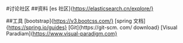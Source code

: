 #讨论社区
##资料
[es 社区]{https://elasticsearch.cn/explore/}

##工具
[bootstrap]{https://v3.bootcss.com/}
[spring 文档]{https://spring.io/guides}
[Git]{https://git-scm. com/ download}
[Visual Paradiam]{https://www.visual-paradigm.com}
